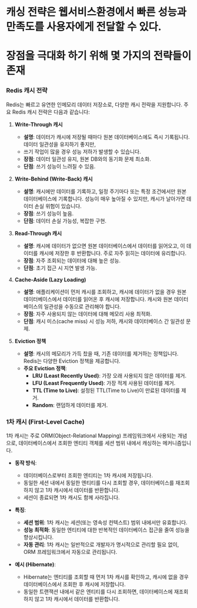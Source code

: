 
# 캐싱 전략은 웹서비스환경에서 빠른 성능과 만족도를 사용자에게 전달할 수 있다.
# 장점을 극대화 하기 위해 몇 가지의 전략들이 존재


### Redis 캐시 전략

Redis는 빠르고 유연한 인메모리 데이터 저장소로, 다양한 캐시 전략을 지원합니다. 주요 Redis 캐시 전략은 다음과 같습니다:

1. **Write-Through 캐시**
    - **설명**: 데이터가 캐시에 저장될 때마다 원본 데이터베이스에도 즉시 기록됩니다. 데이터 일관성을 유지하기 좋지만,
    - 쓰기 작업이 많을 경우 성능 저하가 발생할 수 있습니다.
    - **장점**: 데이터 일관성 유지, 원본 DB와의 동기화 문제 최소화.
    - **단점**: 쓰기 성능이 느려질 수 있음.

2. **Write-Behind (Write-Back) 캐시**
    - **설명**: 캐시에만 데이터를 기록하고, 일정 주기마다 또는 특정 조건에서만 원본 데이터베이스에 기록합니다. 성능이 매우 높아질 수 있지만, 캐시가 날아가면 데이터 손실 위험이 있습니다.
    - **장점**: 쓰기 성능이 높음.
    - **단점**: 데이터 손실 가능성, 복잡한 구현.

3. **Read-Through 캐시**
    - **설명**: 캐시에 데이터가 없으면 원본 데이터베이스에서 데이터를 읽어오고, 이 데이터를 캐시에 저장한 후 반환합니다. 주로 자주 읽히는 데이터에 유리합니다.
    - **장점**: 자주 조회되는 데이터에 대해 높은 성능.
    - **단점**: 초기 접근 시 지연 발생 가능.

4. **Cache-Aside (Lazy Loading)**
    - **설명**: 애플리케이션이 먼저 캐시를 조회하고, 캐시에 데이터가 없을 경우 원본 데이터베이스에서 데이터를 읽어온 후 캐시에 저장합니다. 캐시와 원본 데이터베이스의 일관성을 수동으로 관리해야 합니다.
    - **장점**: 자주 사용되지 않는 데이터에 대해 메모리 사용 최적화.
    - **단점**: 캐시 미스(cache miss) 시 성능 저하, 캐시와 데이터베이스 간 일관성 문제.

5. **Eviction 정책**
    - **설명**: 캐시의 메모리가 가득 찼을 때, 기존 데이터를 제거하는 정책입니다. Redis는 다양한 Eviction 정책을 제공합니다.
    - **주요 Eviction 정책**:
        - **LRU (Least Recently Used)**: 가장 오래 사용되지 않은 데이터를 제거.
        - **LFU (Least Frequently Used)**: 가장 적게 사용된 데이터를 제거.
        - **TTL (Time to Live)**: 설정된 TTL(Time to Live)이 만료된 데이터를 제거.
        - **Random**: 랜덤하게 데이터를 제거.

### 1차 캐시 (First-Level Cache)

1차 캐시는 주로 ORM(Object-Relational Mapping) 프레임워크에서 사용되는 개념으로, 데이터베이스에서 조회한 엔티티 객체를 세션 범위 내에서 캐싱하는 메커니즘입니다.

- **동작 방식**:
    - 데이터베이스로부터 조회한 엔티티는 1차 캐시에 저장됩니다.
    - 동일한 세션 내에서 동일한 엔티티를 다시 조회할 경우, 데이터베이스를 재조회하지 않고 1차 캐시에서 데이터를 반환합니다.
    - 세션이 종료되면 1차 캐시도 함께 사라집니다.

- **특징**:
    - **세션 범위**: 1차 캐시는 세션(또는 영속성 컨텍스트) 범위 내에서만 유효합니다.
    - **성능 최적화**: 동일한 엔티티에 대한 반복적인 데이터베이스 접근을 줄여 성능을 향상시킵니다.
    - **자동 관리**: 1차 캐시는 일반적으로 개발자가 명시적으로 관리할 필요 없이, ORM 프레임워크에서 자동으로 관리됩니다.

- **예시 (Hibernate)**:
    - Hibernate는 엔티티를 조회할 때 먼저 1차 캐시를 확인하고, 캐시에 없을 경우 데이터베이스에서 조회한 후 캐시에 저장합니다.
    - 동일한 트랜잭션 내에서 같은 엔티티를 다시 조회하면, 데이터베이스에 재조회하지 않고 1차 캐시에서 데이터를 반환합니다.
